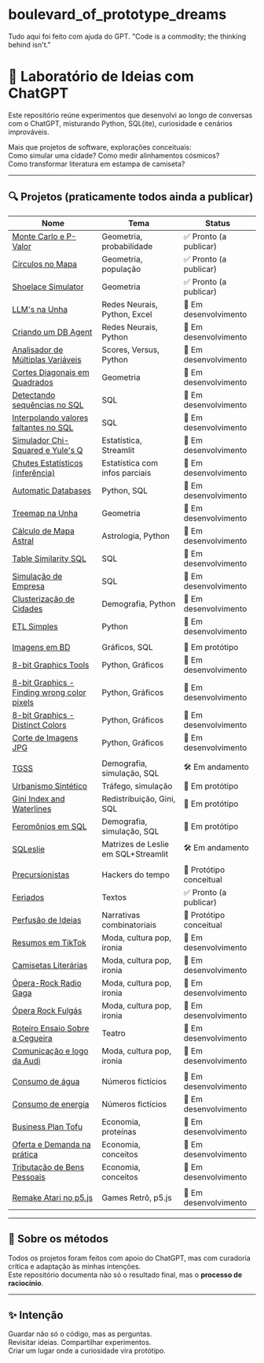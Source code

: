 # boulevard_of_prototype_dreams
Tudo aqui foi feito com ajuda do GPT.
"Code is a commodity; the thinking behind isn't."

# 🧪 Laboratório de Ideias com ChatGPT

Este repositório reúne experimentos que desenvolvi ao longo de conversas com o ChatGPT, misturando Python, SQL(ite), curiosidade e cenários improváveis.

Mais que projetos de software, explorações conceituais:  
Como simular uma cidade? Como medir alinhamentos cósmicos?  
Como transformar literatura em estampa de camiseta?

---

## 🔍 Projetos (praticamente todos ainda a publicar)

| Nome | Tema | Status |
|------|------|--------|
| [Monte Carlo e P-Valor](./monte-carlo-alinhamentos) | Geometria, probabilidade | ✅ Pronto (a publicar) |
| [Círculos no Mapa](./map-circles) | Geometria, população | ✅ Pronto (a publicar) |
| [Shoelace Simulator](./shoelace-simulator) | Geometria | ✅ Pronto (a publicar) |
| [LLM's na Unha](./llms-na-unha) | Redes Neurais, Python, Excel | 👕 Em desenvolvimento |
| [Criando um DB Agent](./llms-na-unha) | Redes Neurais, Python | 👕 Em desenvolvimento |
| [Analisador de Múltiplas Variáveis](./multiple-variable-analyzer) | Scores, Versus, Python | 👕 Em desenvolvimento |
| [Cortes Diagonais em Quadrados](./cortes-diagonais-quadrados) | Geometria | 👕 Em desenvolvimento |
| [Detectando sequências no SQL](./sequence-detection-sql) | SQL | 👕 Em desenvolvimento |
| [Interpolando valores faltantes no SQL](./value-interpolation-sql) | SQL | 👕 Em desenvolvimento |
| [Simulador Chi-Squared e Yule's Q](./chi-squared-yules-q) | Estatística, Streamlit | 👕 Em desenvolvimento |
| [Chutes Estatísticos (inferência)](./chutes-estatísticos) | Estatística com infos parciais | 👕 Em desenvolvimento |
| [Automatic Databases](./automatic-databases) | Python, SQL | 👕 Em desenvolvimento |
| [Treemap na Unha](./treemap-na-unha) | Geometria | 👕 Em desenvolvimento |
| [Cálculo de Mapa Astral](./mapa-astral) | Astrologia, Python | 👕 Em desenvolvimento |
| [Table Similarity SQL](./table-similarity) | SQL | 👕 Em desenvolvimento |
| [Simulação de Empresa](./corporation-simulation) | SQL | 👕 Em desenvolvimento |
| [Clusterização de Cidades](./city-clustering) | Demografia, Python | 👕 Em desenvolvimento |
| [ETL Simples](./simple-etl) | Python | 👕 Em desenvolvimento |
|||
| [Imagens em BD](./db-image) | Gráficos, SQL | 🧪 Em protótipo |
| [8-bit Graphics Tools](./8bit-graphics-tools) | Python, Gráficos | 👕 Em desenvolvimento |
| [8-bit Graphics - Finding wrong color pixels](./8bit-graphics-tools-pixels) | Python, Gráficos | 👕 Em desenvolvimento |
| [8-bit Graphics - Distinct Colors](./8bit-graphics-tools-distinct) | Python, Gráficos | 👕 Em desenvolvimento |
| [Corte de Imagens JPG](./8bit-graphics-tools-cuts) | Python, Gráficos | 👕 Em desenvolvimento |
|||
| [TGSS](./tgss) | Demografia, simulação, SQL | 🛠️ Em andamento |
| [Urbanismo Sintético](./urbanismo-sintetico) | Tráfego, simulação | 🧪 Em protótipo |
| [Gini Index and Waterlines](./urbanismo-sintetico) | Redistribuição, Gini, SQL | 🧪 Em protótipo |
| [Feromônios em SQL](./feromonios-sql) | Demografia, simulação, SQL | 🧪 Em protótipo |
| [SQLeslie](./sqleslie) | Matrizes de Leslie em SQL+Streamlit | 🛠️ Em andamento |
|||
| [Precursionistas](./precursionistas) | Hackers do tempo | 🧠 Protótipo conceitual |
| [Feriados](./feriados-pra-quem) | Textos | ✅ Pronto (a publicar) |
| [Perfusão de Ideias](./perfusao-de-ideias) | Narrativas combinatoriais | 🧠 Protótipo conceitual |
| [Resumos em TikTok](./tiktok-literature) | Moda, cultura pop, ironia | 👕 Em desenvolvimento |
| [Camisetas Literárias](./tshirts-literarias) | Moda, cultura pop, ironia | 👕 Em desenvolvimento |
| [Ópera-Rock Radio Gaga](./opera-rock-radio-gaga) | Moda, cultura pop, ironia | 👕 Em desenvolvimento |
| [Ópera Rock Fulgás](./opera-rock-fulgas) | Moda, cultura pop, ironia | 👕 Em desenvolvimento |
| [Roteiro Ensaio Sobre a Cegueira](./ensaio-sobre-cegueira) | Teatro | 👕 Em desenvolvimento |
| [Comunicação e logo da Audi](./comunicacao-audi) | Moda, cultura pop, ironia | 👕 Em desenvolvimento |
|||
| [Consumo de água](./consumo-agua) | Números fictícios | 👕 Em desenvolvimento |
| [Consumo de energia](./consumo-energia) | Números fictícios | 👕 Em desenvolvimento |
| [Business Plan Tofu](./tofu-master) | Economia, proteínas | 👕 Em desenvolvimento |
| [Oferta e Demanda na prática](./oferta-demanda-pratica) | Economia, conceitos | 👕 Em desenvolvimento |
| [Tributação de Bens Pessoais](./tributacao-bens-pessoais) | Economia, conceitos | 👕 Em desenvolvimento |
|||
| [Remake Atari no p5.js](./atari-p5js) | Games Retrô, p5.js | 👕 Em desenvolvimento |

---

## 🤖 Sobre os métodos

Todos os projetos foram feitos com apoio do ChatGPT, mas com curadoria crítica e adaptação às minhas intenções.  
Este repositório documenta não só o resultado final, mas o **processo de raciocínio**.

---

## ✨ Intenção

Guardar não só o código, mas as perguntas.  
Revisitar ideias. Compartilhar experimentos.  
Criar um lugar onde a curiosidade vira protótipo.
